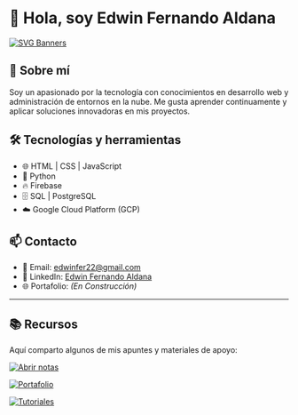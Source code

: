 # 👋 Hola, soy Edwin Fernando Aldana

[![SVG Banners](https://svg-banners.vercel.app/api?type=luminance&text1=DevEdwin_Aldana%10🔥&width=800&height=400)](https://github.com/Akshay090/svg-banners)

## 🚀 Sobre mí

Soy un apasionado por la tecnología con conocimientos en desarrollo web y administración de entornos en la nube. Me gusta aprender continuamente y aplicar soluciones innovadoras en mis proyectos.

## 🛠️ Tecnologías y herramientas

- 🌐 HTML | CSS | JavaScript
- 🐍 Python
- 🔥 Firebase
- 🗄️ SQL | PostgreSQL
- ☁️ Google Cloud Platform (GCP)

## 📫 Contacto

- 📧 Email: [edwinfer22@gmail.com](mailto:edwinfer22@gmail.com)
- 💼 LinkedIn: [Edwin Fernando Aldana](https://www.linkedin.com/in/edwin-fernando-aldana-abril-b2470634)
- 🌐 Portafolio: _(En Construcción)_



---

## 📚 Recursos

Aquí comparto algunos de mis apuntes y materiales de apoyo:

[![Abrir notas](https://img.shields.io/badge/📖%20Apuntes%20de%20Git-Git-ff69b4?style=for-the-badge&logo=git&logoColor=white&labelColor=black&color=blueviolet)](./notas.md)

[![Portafolio](https://img.shields.io/badge/🌐%20Portafolio-En%20construcción-lightgrey?style=for-the-badge&logo=google-chrome&logoColor=white)](#)

[![Tutoriales](https://img.shields.io/badge/🎥%20Tutoriales-Próximamente-blue?style=for-the-badge&logo=youtube&logoColor=white)](#)

